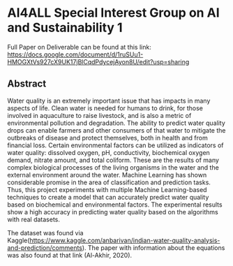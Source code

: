 # AI4ALL Special Interest Group on AI and Sustainability 1

Full Paper on Deliverable can be found at this link: https://docs.google.com/document/d/1ruSUu1-HMOGXtVs927cX9UK17jBlCqdPdycejAyon8U/edit?usp=sharing

## Abstract

Water quality is an extremely important issue that has impacts in many aspects of life. Clean water is needed for humans to drink, for those involved in aquaculture to raise livestock, and is also a metric of environmental pollution and degradation. The ability to predict water quality drops can enable farmers and other consumers of that water to mitigate the outbreaks of disease and protect themselves, both in health and from financial loss.  Certain environmental factors can be utilized as indicators of water quality: dissolved oxygen, pH, conductivity, biochemical oxygen demand, nitrate amount, and total coliform. These are the results of many complex biological processes of the living organisms in the water and the external environment around the water. Machine Learning has shown considerable promise in the area of classification and prediction tasks. Thus, this project experiments with multiple Machine Learning-based techniques to create a model that can accurately predict water quality based on biochemical and environmental factors. The experimental results show a high accuracy in predicting water quality based on the algorithms with real datasets.

The dataset was found via Kaggle(https://www.kaggle.com/anbarivan/indian-water-quality-analysis-and-prediction/comments). The paper with information about the equations was also found at that link (Al-Akhir, 2020). 
